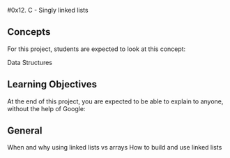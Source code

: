 #0x12. C - Singly linked lists


## Concepts
For this project, students are expected to look at this concept:

Data Structures

## Learning Objectives
At the end of this project, you are expected to be able to explain to anyone, without the help of Google:

## General
When and why using linked lists vs arrays
How to build and use linked lists
